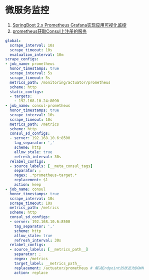 # 微服务监控
1. [SpringBoot 2.x Prometheus Grafana实现应用可视化监控](https://blog.csdn.net/qq_22097749/article/details/80936842)
2. [prometheus获取Consul上注册的服务](https://blog.csdn.net/zl1zl2zl3/article/details/77188426)
```yaml
global:
  scrape_interval: 10s
  scrape_timeout: 10s
  evaluation_interval: 10m
scrape_configs:
- job_name: prometheus
  honor_timestamps: true
  scrape_interval: 5s
  scrape_timeout: 5s
  metrics_path: /monitoring/actuator/prometheus
  scheme: http
  static_configs:
  - targets:
    - 192.168.10.24:8090
- job_name: consul-prometheus
  honor_timestamps: true
  scrape_interval: 10s
  scrape_timeout: 10s
  metrics_path: /metrics
  scheme: http
  consul_sd_configs:
  - server: 192.168.10.6:8500
    tag_separator: ','
    scheme: http
    allow_stale: true
    refresh_interval: 30s
  relabel_configs:
  - source_labels: [__meta_consul_tags]
    separator: ;
    regex: .*prometheus-target.*
    replacement: $1
    action: keep
- job_name: consul
  honor_timestamps: true
  scrape_interval: 10s
  scrape_timeout: 10s
  metrics_path: /metrics
  scheme: http
  consul_sd_configs:
  - server: 192.168.10.6:8500
    tag_separator: ','
    scheme: http
    allow_stale: true
    refresh_interval: 30s
  relabel_configs:
  - source_labels: [__metrics_path__]
    separator: ;
    regex: /metrics
    target_label: __metrics_path__
    replacement: /actuator/prometheus # 解决Endpoint的状态为DOWN
    action: replace
```


